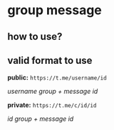 # group message

## how to use?

## valid format to use
**public:** 
```https://t.me/username/id```

_username group + message id_

**private:** 
```https://t.me/c/id/id```

_id group + message id_
